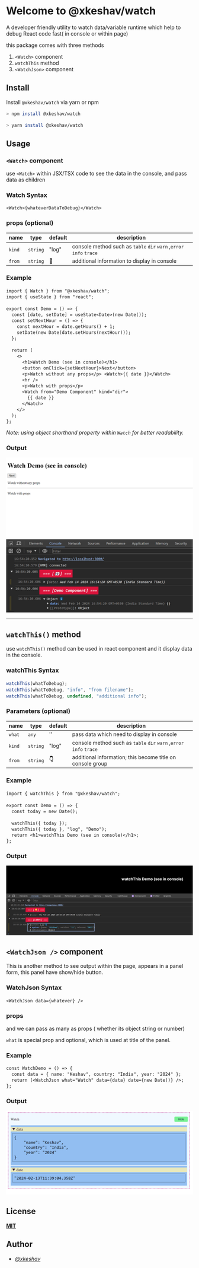 # Welcome to @xkeshav/watch

A developer friendly utility to watch data/variable runtime which help to debug React code fast( in console or within page)

this package comes with three methods

1. `<Watch>` component
2. `watchThis` method
3. `<WatchJson>` component

## Install

Install `@xkeshav/watch` via yarn or npm

```sh
> npm install @xkeshav/watch
```

```sh
> yarn install @xkeshav/watch
```

## Usage

### `<Watch>` component

use `<Watch>` within JSX/TSX code to see the data in the console, and pass data as children

### Watch Syntax

```tsx
<Watch>{whateverDataToDebug}</Watch>
```

### props (optional)

| name   | type     | default | description                                                         |
| ------ | -------- | ------- | ------------------------------------------------------------------- |
| `kind` | `string` | "log"   | console method such as `table` `dir` `warn` ,`error` `info` `trace` |
| `from` | `string` | **👀**  | additional information to display in console                        |

### Example

```tsx
import { Watch } from "@xkeshav/watch";
import { useState } from "react";

export const Demo = () => {
  const [date, setDate] = useState<Date>(new Date());
  const setNextHour = () => {
    const nextHour = date.getHours() + 1;
    setDate(new Date(date.setHours(nextHour)));
  };

  return (
    <>
      <h1>Watch Demo (see in console)</h1>
      <button onClick={setNextHour}>Next</button>
      <p>Watch without any props</p> <Watch>{{ date }}</Watch>
      <hr />
      <p>Watch with props</p>
      <Watch from="Demo Component" kind="dir">
        {{ date }}
      </Watch>
    </>
  );
};
```

_Note: using object shorthand property within `Watch` for better readability._

### Output

![Watch Demo](assets/images/Watch_demo.png)

---

## `watchThis()` method

use `watchThis()` method can be used in react component and it display data in the console.

### watchThis Syntax

```js
watchThis(whatToDebug);
watchThis(whatToDebug, "info", "from filename");
watchThis(whatToDebug, undefined, "additional info");
```

### Parameters (optional)

| name   | type     | default | description                                                         |
| ------ | -------- | ------- | ------------------------------------------------------------------- |
| `what` | `any`    | ''      | pass data which need to display in console                          |
| `kind` | `string` | "log"   | console method such as `table` `dir` `warn` ,`error` `info` `trace` |
| `from` | `string` | **👇**  | additional information; this become title on console group          |

### Example

```tsx
import { watchThis } from "@xkeshav/watch";

export const Demo = () => {
  const today = new Date();

  watchThis({ today });
  watchThis({ today }, "log", "Demo");
  return <h1>watchThis Demo (see in console)</h1>;
};
```

### Output

![watchThis Demo](assets/images/watchThis_demo.png)

## `<WatchJson />` component

This is another method to see output within the page, appears in a panel form, this panel have show/hide button.

### WatchJson Syntax

```tsx
<WatchJson data={whatever} />
```

### props

and we can pass as many as props ( whether its object string or number)

`what` is special prop and optional, which is used at title of the panel.

### Example

```tsx
const WatchDemo = () => {
  const data = { name: "Keshav", country: "India", year: "2024" };
  return (<WatchJson what="Watch" data={data} date={new Date()} />;
};
```

### Output

![WatchJson Demo](assets/images/watchJson_demo.png)

## License

[**MIT**](https://github.com/xkeshav/watch/blob/main/LICENSE)

## Author

- [_@xkeshav_](https://twitter.com/xkeshav)
